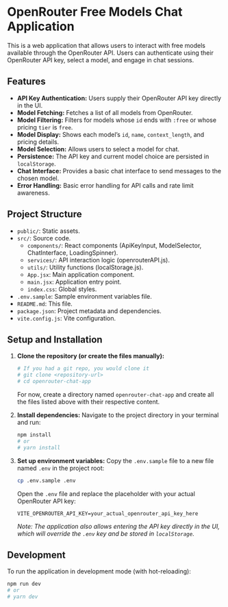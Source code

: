 # OpenRouter Free Models Chat Application

This is a web application that allows users to interact with free models available through the OpenRouter API. Users can authenticate using their OpenRouter API key, select a model, and engage in chat sessions.

## Features

-   **API Key Authentication:** Users supply their OpenRouter API key directly in the UI.
-   **Model Fetching:** Fetches a list of all models from OpenRouter.
-   **Model Filtering:** Filters for models whose `id` ends with `:free` or whose pricing `tier` is `free`.
-   **Model Display:** Shows each model’s `id`, `name`, `context_length`, and pricing details.
-   **Model Selection:** Allows users to select a model for chat.
-   **Persistence:** The API key and current model choice are persisted in `localStorage`.
-   **Chat Interface:** Provides a basic chat interface to send messages to the chosen model.
-   **Error Handling:** Basic error handling for API calls and rate limit awareness.

## Project Structure

-   `public/`: Static assets.
-   `src/`: Source code.
    -   `components/`: React components (ApiKeyInput, ModelSelector, ChatInterface, LoadingSpinner).
    -   `services/`: API interaction logic (openrouterAPI.js).
    -   `utils/`: Utility functions (localStorage.js).
    -   `App.jsx`: Main application component.
    -   `main.jsx`: Application entry point.
    -   `index.css`: Global styles.
-   `.env.sample`: Sample environment variables file.
-   `README.md`: This file.
-   `package.json`: Project metadata and dependencies.
-   `vite.config.js`: Vite configuration.

## Setup and Installation

1.  **Clone the repository (or create the files manually):**
    ```bash
    # If you had a git repo, you would clone it
    # git clone <repository-url>
    # cd openrouter-chat-app
    ```
    For now, create a directory named `openrouter-chat-app` and create all the files listed above with their respective content.

2.  **Install dependencies:**
    Navigate to the project directory in your terminal and run:
    ```bash
    npm install
    # or
    # yarn install
    ```

3.  **Set up environment variables:**
    Copy the `.env.sample` file to a new file named `.env` in the project root:
    ```bash
    cp .env.sample .env
    ```
    Open the `.env` file and replace the placeholder with your actual OpenRouter API key:
    ```env
    VITE_OPENROUTER_API_KEY=your_actual_openrouter_api_key_here
    ```
    *Note: The application also allows entering the API key directly in the UI, which will override the `.env` key and be stored in `localStorage`.*

## Development

To run the application in development mode (with hot-reloading):

```bash
npm run dev
# or
# yarn dev
```